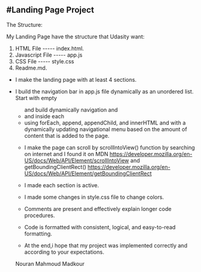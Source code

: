 #Landing Page Project
-----------------------------------
The Structure:

My Landing Page have the structure that Udasity want:
1. HTML File ----- index.html.
2. Javascript File ----- app.js
3. CSS File ----- style.css
4. Readme.md.

- I make the landing page with at least 4 sections.
- I build the navigation bar in app.js file dynamically as an unordered list. Start with empty <ul> and build dynamically navigation and <li> and <a> inside each <li> using forEach, append, appendChild, and innerHTML and with a dynamically updating navigational menu based on the amount of content that is added to the page.
- I make the page can scroll by scrollIntoView() function by searching on internet and I found it on MDN
https://developer.mozilla.org/en-US/docs/Web/API/Element/scrollIntoView 
and getBoundingClientRect()
https://developer.mozilla.org/en-US/docs/Web/API/Element/getBoundingClientRect

- I made each section is active.
- I made some changes in style.css file to change colors.

- Comments are present and effectively explain longer code procedures.

- Code is formatted with consistent, logical, and easy-to-read formatting.

- At the end,i hope that my project was implemented correctly and according to your expectations.

Nouran Mahmoud Madkour
